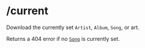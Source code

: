 # /current
Download the currently set `Artist`, `Album`, `Song`, or art.

Returns a 404 error if no [`Song`](/common-objects/song.md) is currently set.
